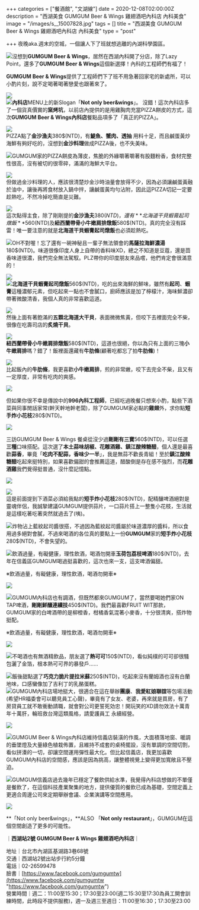 +++
categories = ["餐酒館", "文湖線"]
date = 2020-12-08T02:00:00Z
description = "西湖美食 GUMGUM Beer & Wings 雞翅酒吧內科店 內科美食"
image = "/images/s__15007828.jpg"
tags = []
title = "西湖美食 GUMGUM Beer & Wings 雞翅酒吧內科店 內科美食"
type = "post"

+++
夜晚aka.週末的空城，一個讓人下了班就想逃離的內湖科學園區。

![](/images/s__15007818.jpg)沒想到**GUMGUM Beer & Wings**，居然在西湖內科開了分店，除了Lazy Point，還多了**GUMGUM Beer & Wings**這個新選擇！內科的工程師們有福了！

**GUMGUM Beer & Wings**提供了工程師們下了班不用急著回家宅的新處所，可以小酌片刻，說不定喝著喝著戀愛也跟著來了。

![](/images/s__15007827.jpg)  
![](/images/s__15007826.jpg)**內科店**MENU上的新Slogan「**Not only beer&wings**」。 沒錯！這次內科店多了一個貨真價實的**窯烤坑**，以前店內提供的是用雞胸肉充當PIZZA餅皮的方式，這次**GUMGUM Beer & Wings內科店**餐點品項多了「真正的PIZZA」。

![](/images/s__15007840.jpg)  
PIZZA點了**金沙漁夫**380$(NTD)，有**鯷魚、蟹肉、透抽** 用料十足，而且鹹蛋黃炒海鮮有夠好吃的，沒想到**金沙料理**做成PIZZA後，也不失美味。

![](/images/s__15007933.jpg)GUMGUM家的PIZZA餅皮為薄皮，焦脆的外緣嚼著嚼著有股麵粉香，食材完整性很高，沒有被切的很零碎，滿滿的海鮮大平台。

![](/images/s__15007936.jpg)  
但做過金沙料理的人，應該很清楚炒金沙時油量會放得不少，因為必須讓鹹蛋黃融於油中，讓後再將食材放入鍋中拌，讓鹹蛋黃均勻沾附，因此這PIZZA切記一定要趁熱吃，不然冷掉吃簡直是災難。

![](/images/s__15007839.jpg)  
這次點得主食，除了剛剛提的**金沙漁夫**380$(NTD)，還有**北海道干貝蝦膏起司燉飯**560$(NTD)及**紐西蘭帶骨小牛嫩肩排燉飯**580$(NTD)。真的完全沒有踩雷！唯一要注意的就是**北海道干貝蝦膏起司燉飯**也必須趁熱吃。

![](/images/s__15007935.jpg)OH不對喔！忘了還有一碗神秘且一輩子無法領會的**馬薩拉海鮮濃湯**180$(NTD)。味道很像印度人身上自帶的香料味XD，總之不知道是豆蔻，還是茴香味道很濃，我們完全無法駕馭。PLZ帶你的印度朋友來品嚐，他們肯定會很滿意的！

![](/images/s__15007845.jpg)  
![](/images/s__15007816.jpg)**北海道干貝蝦膏起司燉飯**560$(NTD)，吃的出來海鮮的鮮味，雖然有**起司**、**蝦膏**這種濃郁元素，但吃起來一點也不會膩口，廚師應該是加了檸檬汁，海味鮮濃卻帶著微酸清香，我個人真的非常喜歡這道。

![](/images/s__15007815.jpg)  
然後上面有著飽滿的**五顆北海道大干貝**，表面微微焦黃，但咬下去裡面完全不柴，很像在吃壽司店的**炙燒干貝**。

![](/images/s__15007837.jpg)  
**紐西蘭帶骨小牛嫩肩排燉飯**580$(NTD)，這道也很絕，你以為只有上面的三塊**小牛嫩肩排**嗎？錯了！飯裡面還藏有**牛肋條**(顧著吃都忘了拍**牛肋條**)！

![](/images/s__15007835.jpg)  
比起飯內的**牛肋條**，我更喜歡**小牛嫩肩排**，煎的非常嫩，咬下去完全不柴，且又有一定厚度，非常有吃肉的爽感。

![](/images/s__15007838.jpg)

但如果你很不幸是傳說中的**996內科工程師**，已經吃過晚餐只想來小酌，點些下酒菜與同事閒話家常(幹天幹地幹老闆)，除了GUMGUM家必點的**雞翅**外，求你點**短手炸小花枝**280$(NTD)。

![](/images/s__15007810.jpg)

三訪GUMGUM Beer & Wings 餐桌從沒少過**剛剛有三寶**560$(NTD)，可以任選**三種**口味搭配。這次選了**本土蒜味胡椒、花雕酒雞、鎮江酸辣糖醋**，個人還是最喜歡**蒜香**，畢竟「**吃肉不配蒜，香味少一半**」，我是無蒜不歡長青組！至於**鎮江酸辣糖醋**吃起來挺特別，如果喜歡偏甜的會推薦這道，醋酸倒是存在感不強烈，而**花雕酒雞**我們覺得挺普通，沒什麼記憶點。

![](/images/s__15007843.jpg)

![](/images/s__15007813.jpg)  
這是前面提到下酒菜必須給我點的**短手炸小花枝**280$(NTD)，配精釀啤酒絕對是靈魂伴侶，我誠摯建議GUMGUM提供蒜片，一口蒜片搭上一整隻小花枝，生活就是這樣吃著吃著突然就過去了(咦)。

![](/images/s__15007812.jpg)炸物沾上藍紋起司醬很搭，不過因為藍紋起司醬屬於味道濃厚的醬料，所以食用過多絕對會膩，不過來喝酒的各位真的要點上一份**GUMGUM**家的**短手炸小花枝**280$(NTD)，不會失望的。

![飲酒過量，有礙健康，理性飲酒，喝酒勿開車](/images/s__15007820.jpg)**玉荷包荔枝啤酒**180$(NTD)，去年在信義區GUMGUM喝過挺喜歡的，這次也來一支，這支啤酒偏甜。

※飲酒過量，有礙健康，理性飲酒，喝酒勿開車※

![](/images/s__15007821.jpg)

![](/images/s__15007829.jpg)GUMGUM內科店也有調酒，但既然都來GUMGUM了，當然要喝她們家ON TAP啤酒，**剛剛鮮釀連續技**450$(NTD)。我們最喜歡FRUIT WIT那款，GUMGUM家的白啤酒帶的是柳橙香，柑橘香氣混著小麥香，十分很清爽，搭炸物挺配。

※飲酒過量，有礙健康，理性飲酒，喝酒勿開車※

![](/images/s__15007819.jpg)

![](/images/s__15007817.jpg)不喝酒也有無酒精飲品，朋友選了**熱可可**150$(NTD)，看似純樸的可可卻很騷包灑了金箔，根本熱可可界的暴發戶......

![](/images/s__15007831.jpg)飯後甜點選了**巧克力脆片提拉米蘇**250$(NTD)，吃起來沒有蘭姆酒也沒有白蘭地味，口感蠻像加了吉利丁的乳酪蛋糕。  
![](/images/s__15007931.jpg)GUMGUM內科店場地挺大，很適合在這在舉辦**團康**、**我愛紅娘聯誼**等包場活動(希望HR福委會可以聽見員工心聲)，畢竟有了女友、老婆，再來就是買房，有了房貸員工就不敢衝動請職，就會對公司更誓死効忠！開玩笑的XD請勿效法十萬青年十萬肝，輪班救台灣這類風格，請愛護員工 永續經營。

![](/images/s__15007846.jpg)

![](/images/s__15007834.jpg)GUMGUM Beer & Wings內科店維持信義店裝潢的作風，大面積落地窗、暖調的垂墜燈及大量綠色植栽佈置，且維持不成套的桌椅擺設，沒有單調的空間切割，看似拼湊的一切，卻讓空間運用彈性最大化。但比起信義店，我更加喜歡GUMGUM內科店的空間感，應該是因為挑高，讓整體視覺上變得更加寬敞且不壓迫。

![](/images/s__15007832.jpg)GUMGUM信義店過去幾年已穩定了餐飲供給水準，我覺得內科店想做的不單僅是餐飲了，在這個科技產業聚集的地方，提供優質的餐飲已成為基礎，空間定義上更適合周邊公司來定期舉辦會議、企業演講等空間應用。

![](/images/s__15007824.jpg)

**「Not only beer&wings」，**ALSO  「**Not only** **restaurant**」，GUMGUM在這個空間創造了更多的可能性。

｜**西湖站2號 GUMGUM Beer & Wings 雞翅酒吧內科店**｜

地址｜台北市內湖區基湖路3巷68號  
交通｜西湖站2號出站步行約5分鐘  
電話｜02-26599478  
臉書｜[https://www.facebook.com/gumgumtw](https://www.facebook.com/gumgumtw "https://www.facebook.com/gumgumtw")  
營業時間｜週二：11:00至15:30；17:30至23:00(週二15:30至17:30為員工開會訓練時間，此時段不提供服務)，週一及週三至週日：11:00至16:30；17:30至23:00